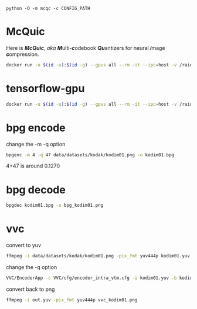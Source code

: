 `python -O -m mcqc -c CONFIG_PATH`

# McQuic

Here is ***McQuic***, *aka* ***M***ulti-***c***odebook ***Qu***antizers for neural ***i***mage ***c***ompression.

```bash
docker run -u $(id -u):$(id -g) --gpus all --rm -it --ipc=host -v /raid/zhuxiaosu/codes/mcqc:/workspace/mcqc -v /raid/zhuxiaosu/datasets:/workspace/mcqc/data zhongbazhu/mcqc:base /bin/bash
```

# tensorflow-gpu
```bash
docker run -u $(id -u):$(id -g) --gpus all --rm -it --ipc=host -v /raid/zhuxiaosu/codes/mcqc:/workspace/mcqc -v /raid/zhuxiaosu/datasets:/workspace/mcqc/data tensorflow/tensorflow:2.5.1-gpu /bin/bash
```


# bpg encode
change the -m -q option

```bash
bpgenc -m 4 -q 47 data/datasets/kodak/kodim01.png -o kodim01.bpg
```

4+47 is around 0.1270


# bpg decode
```bash
bpgdec kodim01.bpg -o bpg_kodim01.png
```

# vvc
convert to yuv
```bash
ffmpeg -i data/datasets/kodak/kodim01.png -pix_fmt yuv444p kodim01.yuv
```
change the -q option
```bash
VVC/EncoderApp -c VVC/cfg/encoder_intra_vtm.cfg -i kodim01.yuv -b kodim01.bin -o out.yuv -f 1 -fr 2 -wdt 768 -hgt 512 -q 32 --OutputBitDepth=8 --OutputBitDepthC=8 --InputChromaFormat=444
```

convert back to png
```bash
ffmpeg -i out.yuv -pix_fmt yuv444p vvc_kodim01.png
```
